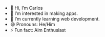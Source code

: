 - 👋 Hi, I’m Carlos
- 👀 I’m interested in making apps.
- 🌱 I’m currently learning web development.
- 😄 Pronouns: He/Him
- ⚡ Fun fact: Aim Enthusiast

<!---
caKoringa/caKoringa is a ✨ special ✨ repository because its `README.md` (this file) appears on your GitHub profile.
You can click the Preview link to take a look at your changes.
--->
